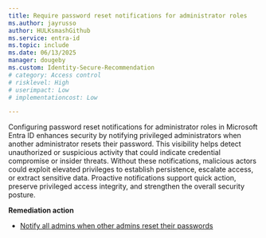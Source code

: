 ```yaml
---
title: Require password reset notifications for administrator roles
ms.author: jayrusso
author: HULKsmashGithub
ms.service: entra-id
ms.topic: include
ms.date: 06/13/2025
manager: dougeby
ms.custom: Identity-Secure-Recommendation
# category: Access control
# risklevel: High
# userimpact: Low
# implementationcost: Low

---
```

Configuring password reset notifications for administrator roles in Microsoft Entra ID enhances security by notifying privileged administrators when another administrator resets their password. This visibility helps detect unauthorized or suspicious activity that could indicate credential compromise or insider threats. Without these notifications, malicious actors could exploit elevated privileges to establish persistence, escalate access, or extract sensitive data. Proactive notifications support quick action, preserve privileged access integrity, and strengthen the overall security posture.   

**Remediation action**

- [Notify all admins when other admins reset their passwords](../../identity/authentication/concept-sspr-howitworks.md#notify-all-admins-when-other-admins-reset-their-passwords) 
